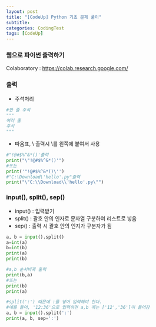 ```yaml
---
layout: post
title: "[CodeUp] Python 기초 문제 풀이"
subtitle: 
categories: CodingTest
tags: [CodeUp]
---
```

### 웹으로 파이썬 출력하기
Colaboratory : <https://colab.research.google.com/>


### 출력
* 주석처리


```PYTHON
#한 줄 주석 
"""
여러 줄
주석
"""
```
* 따옴표, \ 출력시  \를 왼쪽에 붙여서 사용


```PYTHON
#"!@#$%^&*()'출력
print("\"!@#$%^&*()'")
#또는
print('"!@#$%^&*()\'')
#"C:\Download\'hello'.py"출력
print("\"C:\\Download\\'hello'.py\"")
```


### input(), split(), sep()
* input() : 입력받기
* split() : 괄호 안의 인자로 문자열 구분하여 리스트로 넣음
* sep() : 출력 시 괄호 안의 인지가 구분자가 됨

```PYTHON
a, b = input().split()
a=int(a)
b=int(b)
print(a)
print(b)

#a,b 순서바꿔 출력
print(b,a)
#또는
print(b)
print(a)

#split(':') 때문에 :를 넣어 입력해야 한다. 
#예를 들어, '12:36'으로 입력하면 a,b 에는 ['12','36']이 들어감
a, b = input().split(':')
print(a, b, sep=':')
```




